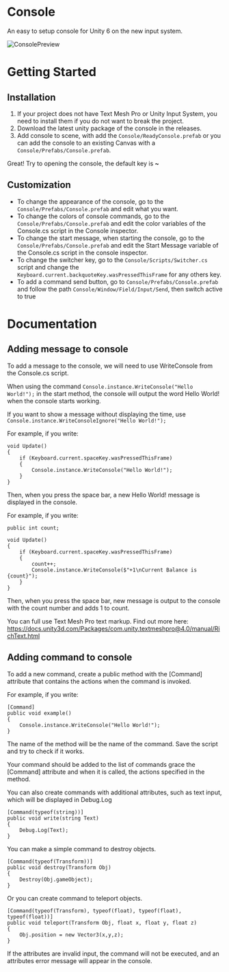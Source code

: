 # Console
An easy to setup console for Unity 6 on the new input system.

![ConsolePreview](https://github.com/user-attachments/assets/811eb0dc-abc5-414a-a9b8-06ccf3c56574)

# Getting Started
## Installation
1. If your project does not have Text Mesh Pro or Unity Input System, you need to install them if you do not want to break the project.
2. Download the latest unity package of the console in the releases.
3. Add console to scene, with add the `Console/ReadyConsole.prefab` or you can add the console to an existing Canvas with a `Console/Prefabs/Console.prefab`.

Great! Try to opening the console, the default key is **~**
## Customization
- To change the appearance of the console, go to the `Console/Prefabs/Console.prefab` and edit what you want.
- To change the colors of console commands, go to the `Console/Prefabs/Console.prefab` and edit the color variables of the Console.cs script in the Console inspector.
- To change the start message, when starting the console, go to the `Console/Prefabs/Console.prefab` and edit the Start Message variable of the Console.cs script in the console inspector.
- To change the switcher key, go to the `Console/Scripts/Switcher.cs` script and change the `Keyboard.current.backquoteKey.wasPressedThisFrame` for any others key.
- To add a command send button, go to `Console/Prefabs/Console.prefab` and follow the path `Console/Window/Field/Input/Send`, then switch active to true

# Documentation
## Adding message to console
To add a message to the console, we will need to use WriteConsole from the Console.cs script.

When using the command `Console.instance.WriteConsole("Hello World!");` in the start method, the console will output the word Hello World! when the console starts working.

If you want to show a message without displaying the time, use `Console.instance.WriteConsoleIgnore("Hello World!");`

For example, if you write:
```
void Update()
{
    if (Keyboard.current.spaceKey.wasPressedThisFrame)
    {
        Console.instance.WriteConsole("Hello World!");
    }
}
```

Then, when you press the space bar, a new Hello World! message is displayed in the console.

For example, if you write:
```
public int count;

void Update()
{
    if (Keyboard.current.spaceKey.wasPressedThisFrame)
    {
        count++;
        Console.instance.WriteConsole($"+1\nCurrent Balance is {count}");
    }
}
```
Then, when you press the space bar, new message is output to the console with the count number and adds 1 to count.

You can full use Text Mesh Pro text markup. Find out more here: https://docs.unity3d.com/Packages/com.unity.textmeshpro@4.0/manual/RichText.html

## Adding command to console

To add a new command, create a public method with the [Command] attribute that contains the actions when the command is invoked.

For example, if you write:
```
[Command]
public void example()
{
    Console.instance.WriteConsole("Hello World!");
}
```
The name of the method will be the name of the command. Save the script and try to check if it works.

Your command should be added to the list of commands grace the [Command] attribute and when it is called, the actions specified in the method.

You can also create commands with additional attributes, such as text input, which will be displayed in Debug.Log
```
[Command(typeof(string))]
public void write(string Text)
{
    Debug.Log(Text);
}
```

You can make a simple command to destroy objects.
```
[Command(typeof(Transform))]
public void destroy(Transform Obj)
{
    Destroy(Obj.gameObject);
}
```

Or you can create command to teleport objects.
```
[Command(typeof(Transform), typeof(float), typeof(float), typeof(float))]
public void teleport(Transform Obj, float x, float y, float z)
{
    Obj.position = new Vector3(x,y,z);
}
```

If the attributes are invalid input, the command will not be executed, and an attributes error message will appear in the console.
